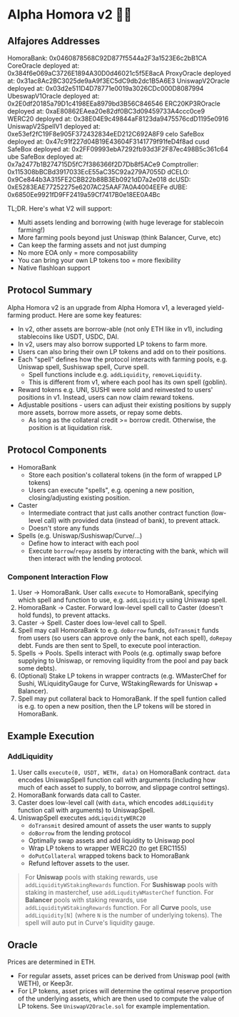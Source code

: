 # Alpha Homora v2 🧙‍♂️

## Alfajores Addresses 
HomoraBank: 0x0460878568C92D877f5544a2F3a1523E6c2bB1CA
CoreOracle deployed at: 0x384f6e069aC3726E1894A30D0d46021c5f5E8acA
ProxyOracle deployed at: 0x31ac8Ac2BC3025de9aA9f3EC5dC9db2dc1B5A6E3
UniswapV2Oracle deployed at: 0x03d2e511D4D78771e0019a3026CDc000D8087994
UbeswapV1Oracle deployed at: 0x2E0df20185a79D1c4198EEa8979bd3B56C846546
ERC20KP3ROracle deployed at: 0xaE80862EAea20e82df0BC3d09459733A4ccc0ce9
WERC20 deployed at: 0x38E04E9c49844aF8123da9475576cdD1195e0916
UniswapV2SpellV1 deployed at: 0xe53ef2fC19F8e905F372432834eED212C692A8F9
celo SafeBox deployed at: 0x47c91f227d04B19E43604F3141779f91feD4f8ad
cusd SafeBox deployed at: 0x2FF09993ebA7292fb93d3F2F87ec498B5c361c64
ube SafeBox deployed at: 0x7a2477b1B274715D5fC7f386366f2D7Db8f5ACe9
Comptroller: 0x115308bBCBd3917033EcE55aC35C92a279A7055D
dCELO: 0x9Ce844b3A315FE2CBB22b88B3Eb0921dD7a2e018
dcUSD: 0xE5283EAE77252275e6207AC25AAF7A0A4004EEFe
dUBE: 0x6850Ee9921fD9FF2419a59Cf7417B0e18EE0A4Bc

TL;DR. Here's what V2 will support:

- Multi assets lending and borrowing (with huge leverage for stablecoin farming!)
- More farming pools beyond just Uniswap (think Balancer, Curve, etc)
- Can keep the farming assets and not just dumping
- No more EOA only = more composability
- You can bring your own LP tokens too = more flexibility
- Native flashloan support

## Protocol Summary

Alpha Homora v2 is an upgrade from Alpha Homora v1, a leveraged yield-farming product. Here are some key features:

<!-- - In v2, vaults (e.g. ibETH) no longer exist. The protocol instead integrates with existing lending protocol. Whenever a user wants to borrow funds (on leverage) to yield farm, Alpha Homora will borrow from the lending protocol. -->

- In v2, other assets are borrow-able (not only ETH like in v1), including stablecoins like USDT, USDC, DAI.
- In v2, users may also borrow supported LP tokens to farm more.
- Users can also bring their own LP tokens and add on to their positions.
- Each "spell" defines how the protocol interacts with farming pools, e.g. Uniswap spell, Sushiswap spell, Curve spell.
  - Spell functions include e.g. `addLiquidity`, `removeLiquidity`.
  - This is different from v1, where each pool has its own spell (goblin).
- Reward tokens e.g. UNI, SUSHI were sold and reinvested to users' positions in v1. Instead, users can now claim reward tokens.
- Adjustable positions - users can adjust their existing positions by supply more assets, borrow more assets, or repay some debts.
  - As long as the collateral credit >= borrow credit. Otherwise, the position is at liquidation risk.

## Protocol Components

- HomoraBank
  - Store each position's collateral tokens (in the form of wrapped LP tokens)
  - Users can execute "spells", e.g. opening a new position, closing/adjusting existing position.
- Caster
  - Intermediate contract that just calls another contract function (low-level call) with provided data (instead of bank), to prevent attack.
  - Doesn't store any funds
- Spells (e.g. Uniswap/Sushiswap/Curve/...)
  - Define how to interact with each pool
  - Execute `borrow`/`repay` assets by interacting with the bank, which will then interact with the lending protocol.

### Component Interaction Flow

1. User -> HomoraBank.
   User calls `execute` to HomoraBank, specifying which spell and function to use, e.g. `addLiquidity` using Uniswap spell.
2. HomoraBank -> Caster.
   Forward low-level spell call to Caster (doesn't hold funds), to prevent attacks.
3. Caster -> Spell.
   Caster does low-level call to Spell.
4. Spell may call HomoraBank to e.g. `doBorrow` funds, `doTransmit` funds from users (so users can approve only the bank, not each spell), `doRepay` debt. Funds are then sent to Spell, to execute pool interaction.
5. Spells -> Pools.
   Spells interact with Pools (e.g. optimally swap before supplying to Uniswap, or removing liquidity from the pool and pay back some debts).
6. (Optional) Stake LP tokens in wrapper contracts (e.g. WMasterChef for Sushi, WLiquidityGauge for Curve, WStakingRewards for Uniswap + Balancer).
7. Spell may put collateral back to HomoraBank.
   If the spell funtion called is e.g. to open a new position, then the LP tokens will be stored in HomoraBank.

## Example Execution

### AddLiquidity

1. User calls `execute(0, USDT, WETH, data)` on HomoraBank contract. `data` encodes UniswapSpell function call with arguments (including how much of each asset to supply, to borrow, and slippage control settings).
2. HomoraBank forwards data call to Caster.
3. Caster does low-level call (with `data`, which encodes `addLiquidity` function call with arguments) to UniswapSpell.
4. UniswapSpell executes `addLiquidityWERC20`
   - `doTransmit` desired amount of assets the user wants to supply
   - `doBorrow` from the lending protocol
   - Optimally swap assets and add liquidity to Uniswap pool
   - Wrap LP tokens to wrapper WERC20 (to get ERC1155)
   - `doPutCollateral` wrapped tokens back to HomoraBank
   - Refund leftover assets to the user.

> For **Uniswap** pools with staking rewards, use `addLiquidityWStakingRewards` function.
> For **Sushiswap** pools with staking in masterchef, use `addLiqudityWMasterChef` function.
> For **Balancer** pools with staking rewards, use `addLiquidityWStakingRewards` function.
> For all **Curve** pools, use `addLiquidity[N]` (where `N` is the number of underlying tokens). The spell will auto put in Curve's liquidity gauge.

## Oracle

Prices are determined in ETH.

- For regular assets, asset prices can be derived from Uniswap pool (with WETH), or Keep3r.
- For LP tokens, asset prices will determine the optimal reserve proportion of the underlying assets, which are then used to compute the value of LP tokens. See `UniswapV2Oracle.sol` for example implementation.
